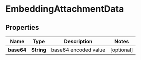 # EmbeddingAttachmentData

## Properties
Name | Type | Description | Notes
------------ | ------------- | ------------- | -------------
**base64** | **String** | base64 encoded value |  [optional]
